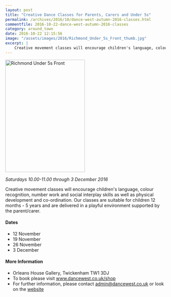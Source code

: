 ```yaml
---
layout: post
title: "Creative Dance Classes for Parents, Carers and Under 5s"
permalink: /archives/2016/10/dance-west-autumn-2016-classes.html
commentfile: 2016-10-22-dance-west-autumn-2016-classes
category: around_town
date: 2016-10-22 12:15:56
image: "/assets/images/2016/Richmond_Under_5s_Front_thumb.jpg"
excerpt: |
    Creative movement classes will encourage children's language, colour recognition, number work and social interplay skills as well as physical development and co-ordination. Our classes are suitable for children 12 months - 5 years and are delivered in a playful environment supported by the parent/carer.
---
```


<a href="/assets/images/2016/Richmond_Under_5s_Front.jpg" title="See larger version of - Richmond Under 5s Front"><img src="/assets/images/2016/Richmond_Under_5s_Front_thumb.jpg" width="250" height="353" alt="Richmond Under 5s Front" class="photo right" /></a>

*Saturdays 10.00-11.00 through 3 December 2016*

Creative movement classes will encourage children's language, colour recognition, number work and social interplay skills as well as physical development and co-ordination. Our classes are suitable for children 12 months - 5 years and are delivered in a playful environment supported by the parent/carer.

#### Dates

-   12 November
-   19 November
-   26 November
-   3 December

#### More Information

-   Orleans House Gallery, Twickenham TW1 3DJ
-   To book please visit www.dancewest.co.uk/shop
-   For further information, please contact admin@dancewest.co.uk or look on the [website](http://www.dancewest.co.uk/new-page-1)
